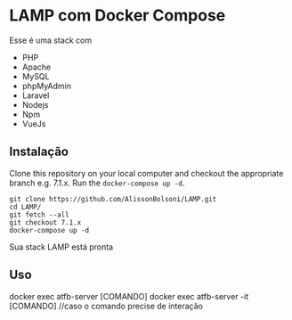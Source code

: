 # LAMP com Docker Compose

Esse é uma stack com

* PHP
* Apache
* MySQL
* phpMyAdmin
* Laravel
* Nodejs
* Npm
* VueJs

## Instalação

Clone this repository on your local computer and checkout the appropriate branch e.g. 7.1.x. Run the `docker-compose up -d`.

```shell
git clone https://github.com/AlissonBolsoni/LAMP.git
cd LAMP/
git fetch --all
git checkout 7.1.x
docker-compose up -d
```

Sua stack LAMP está pronta

## Uso
docker exec atfb-server [COMANDO] 
docker exec atfb-server -it [COMANDO] //caso o comando precise de interação

